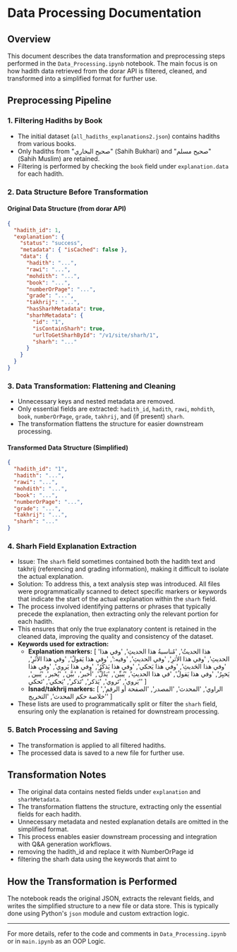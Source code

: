 # Data Processing Documentation

## Overview
This document describes the data transformation and preprocessing steps performed in the `Data_Processing.ipynb` notebook. The main focus is on how hadith data retrieved from the dorar API is filtered, cleaned, and transformed into a simplified format for further use.

## Preprocessing Pipeline
### 1. Filtering Hadiths by Book
- The initial dataset (`all_hadiths_explanations2.json`) contains hadiths from various books.
- Only hadiths from "صحيح البخاري" (Sahih Bukhari) and "صحيح مسلم" (Sahih Muslim) are retained.
- Filtering is performed by checking the `book` field under `explanation.data` for each hadith.

### 2. Data Structure Before Transformation
#### Original Data Structure (from dorar API)
```json
{
  "hadith_id": 1,
  "explanation": {
    "status": "success",
    "metadata": { "isCached": false },
    "data": {
      "hadith": "...",
      "rawi": "...",
      "mohdith": "...",
      "book": "...",
      "numberOrPage": "...",
      "grade": "...",
      "takhrij": "...",
      "hasSharhMetadata": true,
      "sharhMetadata": {
        "id": "1",
        "isContainSharh": true,
        "urlToGetSharhById": "/v1/site/sharh/1",
        "sharh": "..."
      }
    }
  }
}
```

### 3. Data Transformation: Flattening and Cleaning
- Unnecessary keys and nested metadata are removed.
- Only essential fields are extracted: `hadith_id`, `hadith`, `rawi`, `mohdith`, `book`, `numberOrPage`, `grade`, `takhrij`, and (if present) `sharh`.
- The transformation flattens the structure for easier downstream processing.

#### Transformed Data Structure (Simplified)
```json
{
  "hadith_id": "1",
  "hadith": "...",
  "rawi": "...",
  "mohdith": "...",
  "book": "...",
  "numberOrPage": "...",
  "grade": "...",
  "takhrij": "...",
  "sharh": "..."
}
```
### 4. Sharh Field Explanation Extraction
- Issue: The `sharh` field sometimes contained both the hadith text and takhrij (referencing and grading information), making it difficult to isolate the actual explanation.
- Solution: To address this, a text analysis step was introduced. All files were programmatically scanned to detect specific markers or keywords that indicate the start of the actual explanation within the `sharh` field.
- The process involved identifying patterns or phrases that typically precede the explanation, then extracting only the relevant portion for each hadith.
- This ensures that only the true explanatory content is retained in the cleaned data, improving the quality and consistency of the dataset.
- **Keywords used for extraction:**
  - **Explanation markers:** [
'هذا الحديثُ', 'مُناسبةُ هذا الحديثِ', 'وفي هذا الحديثِ', 'وفي هذا الأثرِ', 'وفي الحديثِ',
'وفيه:', 'وفي هذا يَقولُ', 'وفي هذا الأثَرِ', 'وفي هذا الحَديثِ', 'وفي هذا يَحكي',
'وفي هذا يَذكُرُ', 'وفي هذا يَروي', 'وفي هذا يَخبِرُ', 'وفي هذا يَقولُ',
'في هذا الحديثِ', 'يُبيِّن', 'يَدُلُّ', 'أخبر', 'بيَّن', 'يُخبر', 'يُبين', 'يَروي',
'تَروي', 'يَذكر', 'تَذكر', 'يَحكي', 'تَحكي'
]
  - **Isnad/takhrij markers:** [
'الراوي', 'المحدث', 'المصدر', 'الصفحة أو الرقم', 'خلاصة حكم المحدث', 'التخريج'
]
- These lists are used to programmatically split or filter the `sharh` field, ensuring only the explanation is retained for downstream processing.

### 5. Batch Processing and Saving
- The transformation is applied to all filtered hadiths.
- The processed data is saved to a new file for further use.


## Transformation Notes
- The original data contains nested fields under `explanation` and `sharhMetadata`.
- The transformation flattens the structure, extracting only the essential fields for each hadith.
- Unnecessary metadata and nested explanation details are omitted in the simplified format.
- This process enables easier downstream processing and integration with Q&A generation workflows.
- removing the hadith_id and replace it with NumberOrPage id 
- filtering the sharh data using the keywords that aimt to

## How the Transformation is Performed
The notebook reads the original JSON, extracts the relevant fields, and writes the simplified structure to a new file or data store. This is typically done using Python's `json` module and custom extraction logic.

---

For more details, refer to the code and comments in `Data_Processing.ipynb` or in `main.ipynb` as an OOP Logic.

